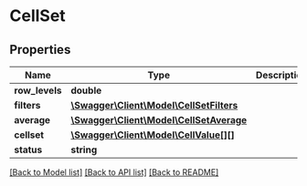 # CellSet

## Properties
Name | Type | Description | Notes
------------ | ------------- | ------------- | -------------
**row_levels** | **double** |  | 
**filters** | [**\Swagger\Client\Model\CellSetFilters**](CellSetFilters.md) |  | 
**average** | [**\Swagger\Client\Model\CellSetAverage**](CellSetAverage.md) |  | [optional] 
**cellset** | [**\Swagger\Client\Model\CellValue[][]**](array.md) |  | 
**status** | **string** |  | 

[[Back to Model list]](../README.md#documentation-for-models) [[Back to API list]](../README.md#documentation-for-api-endpoints) [[Back to README]](../README.md)


